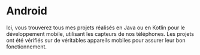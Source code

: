 # Android
Ici, vous trouverez tous mes projets réalisés en Java ou en Kotlin pour le développement mobile, utilisant les capteurs de nos téléphones. Les projets ont été vérifiés sur de véritables appareils mobiles pour assurer leur bon fonctionnement.
